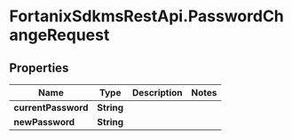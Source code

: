 # FortanixSdkmsRestApi.PasswordChangeRequest

## Properties
Name | Type | Description | Notes
------------ | ------------- | ------------- | -------------
**currentPassword** | **String** |  | 
**newPassword** | **String** |  | 


